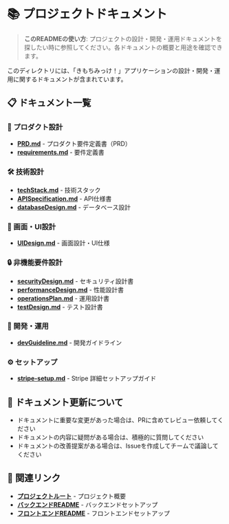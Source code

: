 # 📚 プロジェクトドキュメント

> **このREADMEの使い方**: プロジェクトの設計・開発・運用ドキュメントを探したい時に参照してください。各ドキュメントの概要と用途を確認できます。

このディレクトリには、「きもちみっけ！」アプリケーションの設計・開発・運用に関するドキュメントが含まれています。

## 📋 ドキュメント一覧

### 🎯 プロダクト設計
- **[PRD.md](PRD.md)** - プロダクト要件定義書（PRD）
- **[requirements.md](requirements.md)** - 要件定義書

### 🛠️ 技術設計
- **[techStack.md](techStack.md)** - 技術スタック
- **[APISpecification.md](APISpecification.md)** - API仕様書
- **[databaseDesign.md](databaseDesign.md)** - データベース設計

### 🎨 画面・UI設計
- **[UIDesign.md](UIDesign.md)** - 画面設計・UI仕様

### 🔒 非機能要件設計
- **[securityDesign.md](securityDesign.md)** - セキュリティ設計書
- **[performanceDesign.md](performanceDesign.md)** - 性能設計書
- **[operationsPlan.md](operationsPlan.md)** - 運用設計書
- **[testDesign.md](testDesign.md)** - テスト設計書

### 📝 開発・運用
- **[devGuideline.md](devGuideline.md)** - 開発ガイドライン

### ⚙️ セットアップ
- **[stripe-setup.md](stripe-setup.md)** - Stripe 詳細セットアップガイド


## 📝 ドキュメント更新について

- ドキュメントに重要な変更があった場合は、PRに含めてレビュー依頼してください
- ドキュメントの内容に疑問がある場合は、積極的に質問してください
- ドキュメントの改善提案がある場合は、Issueを作成してチームで議論してください

## 🔗 関連リンク

- **[プロジェクトルート](../README.md)** - プロジェクト概要
- **[バックエンドREADME](../backend/README.md)** - バックエンドセットアップ
- **[フロントエンドREADME](../frontend/README.md)** - フロントエンドセットアップ
